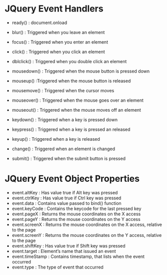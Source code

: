 # JQuery Event Handlers

* ready() : document.onload

* blur() : Triggered when you leave an element
* focus() : Triggered when you enter an element

* click() : Triggered when you click an element
* dblclick() : Triggered when you double click an element

* mousedown() : Triggered when the mouse button is pressed down
* mouseup() :Triggered when the mouse button is released
* mousemove() : Triggered when the cursor moves
* mouseover() : Triggered when the mouse goes over an element
* mouseout() : Triggered when the mouse moves off an element

* keydown() : Triggered when a key is pressed down
* keypress() : Triggered when a key is pressed an released
* keyup() : Triggered when a key is released

* change() : Triggered when an element is changed
* submit() : Triggered when the submit button is pressed






# JQuery Event Object Properties

* event.altKey : Has value true if Alt key was pressed
* event.ctrlKey : Has value true if Ctrl key was pressed
* event.data : Contains value passed to bind() function
* event.keyCode : Contains the keycode for the last pressed key
* event.pageX : Returns the mouse coordinates on the X access
* event.pageY : Returns the mouse coordinates on the Y access
* event.screenX : Returns the mouse coordinates on the X access, relative to the page
* event.screenY : Returns the mouse coordinates on the Y access, relative to the page
* event.shiftKey : Has value true if Shift key was pressed
* event.target : Element’s name that issued an event
* event.timeStamp : Contains timestamp, that lists when the event occurred
* event.type : The type of event that occurred
